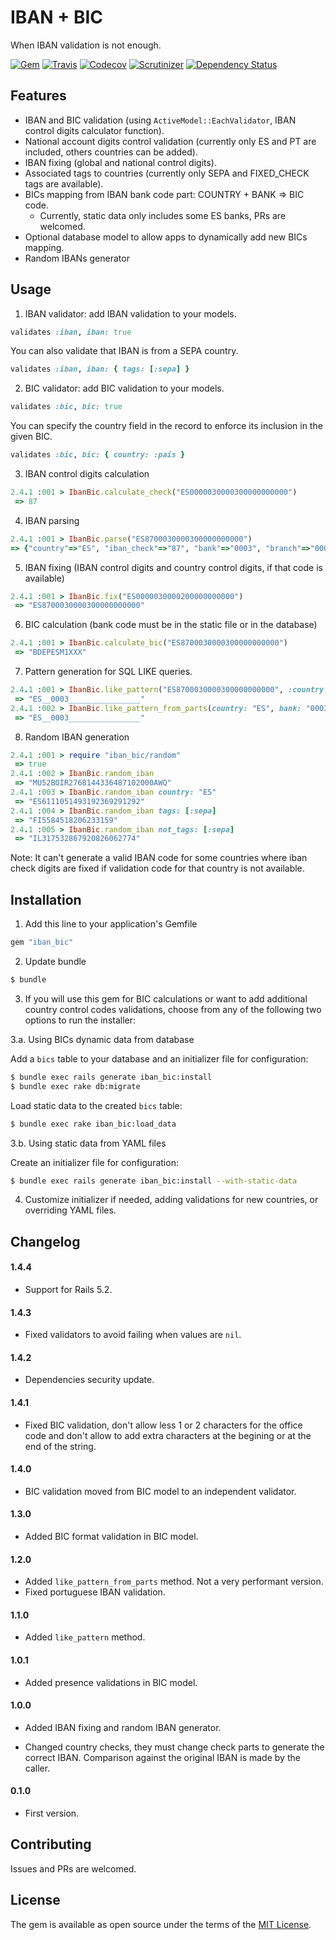# IBAN + BIC
When IBAN validation is not enough.

[![Gem](https://img.shields.io/gem/v/iban_bic.svg)](https://rubygems.org/gems/iban_bic)
[![Travis](https://img.shields.io/travis/podemos-info/iban_bic/master.svg)](https://travis-ci.org/podemos-info/iban_bic)
[![Codecov](https://img.shields.io/codecov/c/github/podemos-info/iban_bic.svg)](https://codecov.io/gh/podemos-info/iban_bic)
[![Scrutinizer](https://img.shields.io/scrutinizer/g/podemos-info/iban_bic.svg)](https://scrutinizer-ci.com/g/podemos-info/iban_bic/)
[![Dependency Status](https://www.versioneye.com/user/projects/59d393190fb24f0046190d85/badge.svg?style=flat-square)](https://www.versioneye.com/user/projects/59d393190fb24f0046190d85?style=flat)

## Features
* IBAN and BIC validation (using `ActiveModel::EachValidator`, IBAN control digits calculator function).
* National account digits control validation (currently only ES and PT are included, others countries can be added).
* IBAN fixing (global and national control digits).
* Associated tags to countries (currently only SEPA and FIXED_CHECK tags are available).
* BICs mapping from IBAN bank code part: COUNTRY + BANK => BIC code.
  * Currently, static data only includes some ES banks, PRs are welcomed.
* Optional database model to allow apps to dynamically add new BICs mapping.
* Random IBANs generator

## Usage

1. IBAN validator: add IBAN validation to your models.

```ruby
validates :iban, iban: true
```

You can also validate that IBAN is from a SEPA country.

```ruby
validates :iban, iban: { tags: [:sepa] }
```

2. BIC validator: add BIC validation to your models.

```ruby
validates :bic, bic: true
```

You can specify the country field in the record to enforce its inclusion in the given BIC.

```ruby
validates :bic, bic: { country: :pais }
```


3. IBAN control digits calculation

```ruby
2.4.1 :001 > IbanBic.calculate_check("ES0000030000300000000000")
 => 87
```

4. IBAN parsing

```ruby
2.4.1 :001 > IbanBic.parse("ES8700030000300000000000")
=> {"country"=>"ES", "iban_check"=>"87", "bank"=>"0003", "branch"=>"0000", "check"=>"30", "account"=>"0000000000"}
```

5. IBAN fixing (IBAN control digits and country control digits, if that code is available)

```ruby
2.4.1 :001 > IbanBic.fix("ES0000030000200000000000")
 => "ES8700030000300000000000"
```

6. BIC calculation (bank code must be in the static file or in the database)

```ruby
2.4.1 :001 > IbanBic.calculate_bic("ES8700030000300000000000")
 => "BDEPESM1XXX"
```

7. Pattern generation for SQL LIKE queries.

```ruby
2.4.1 :001 > IbanBic.like_pattern("ES8700030000300000000000", :country, :bank)
 => "ES__0003________________"
2.4.1 :002 > IbanBic.like_pattern_from_parts(country: "ES", bank: "0003")
 => "ES__0003________________"
```

8. Random IBAN generation

```ruby
2.4.1 :001 > require "iban_bic/random"
 => true
2.4.1 :002 > IbanBic.random_iban
 => "MU52BOIR2768144336487102000AWQ"
2.4.1 :003 > IbanBic.random_iban country: "ES"
 => "ES6111051493192369291292"
2.4.1 :004 > IbanBic.random_iban tags: [:sepa]
 => "FI5584518206233159"
2.4.1 :005 > IbanBic.random_iban not_tags: [:sepa]
 => "IL317532867920826062774"
```

Note: It can't generate a valid IBAN code for some countries where iban check digits are fixed if validation code for that country is not available.

## Installation

1. Add this line to your application's Gemfile

```ruby
gem "iban_bic"
```

2. Update bundle

```bash
$ bundle
```

3. If you will use this gem for BIC calculations or want to add additional country control codes validations, choose from any of the following two options to run the installer:

3.a. Using BICs dynamic data from database

Add a `bics` table to your database and an initializer file for configuration:

```bash
$ bundle exec rails generate iban_bic:install
$ bundle exec rake db:migrate
```

Load static data to the created `bics` table:

```bash
$ bundle exec rake iban_bic:load_data
```

3.b. Using static data from YAML files

Create an initializer file for configuration:

```bash
$ bundle exec rails generate iban_bic:install --with-static-data
```

4. Customize initializer if needed, adding validations for new countries, or overriding YAML files.

## Changelog
#### 1.4.4

* Support for Rails 5.2.

#### 1.4.3

* Fixed validators to avoid failing when values are `nil`.

#### 1.4.2

* Dependencies security update.

#### 1.4.1

* Fixed BIC validation, don't allow less 1 or 2 characters for the office code and don't allow to add extra characters at the begining or at the end of the string.

#### 1.4.0

* BIC validation moved from BIC model to an independent validator.

#### 1.3.0

* Added BIC format validation in BIC model.

#### 1.2.0

* Added `like_pattern_from_parts` method. Not a very performant version.
* Fixed portuguese IBAN validation.

#### 1.1.0

* Added `like_pattern` method.

#### 1.0.1

* Added presence validations in BIC model.

#### 1.0.0

* Added IBAN fixing and random IBAN generator.

* Changed country checks, they must change check parts to generate the correct IBAN. Comparison against the original IBAN is made by the caller.

#### 0.1.0

* First version.

## Contributing
Issues and PRs are welcomed.

## License
The gem is available as open source under the terms of the [MIT License](http://opensource.org/licenses/MIT).
